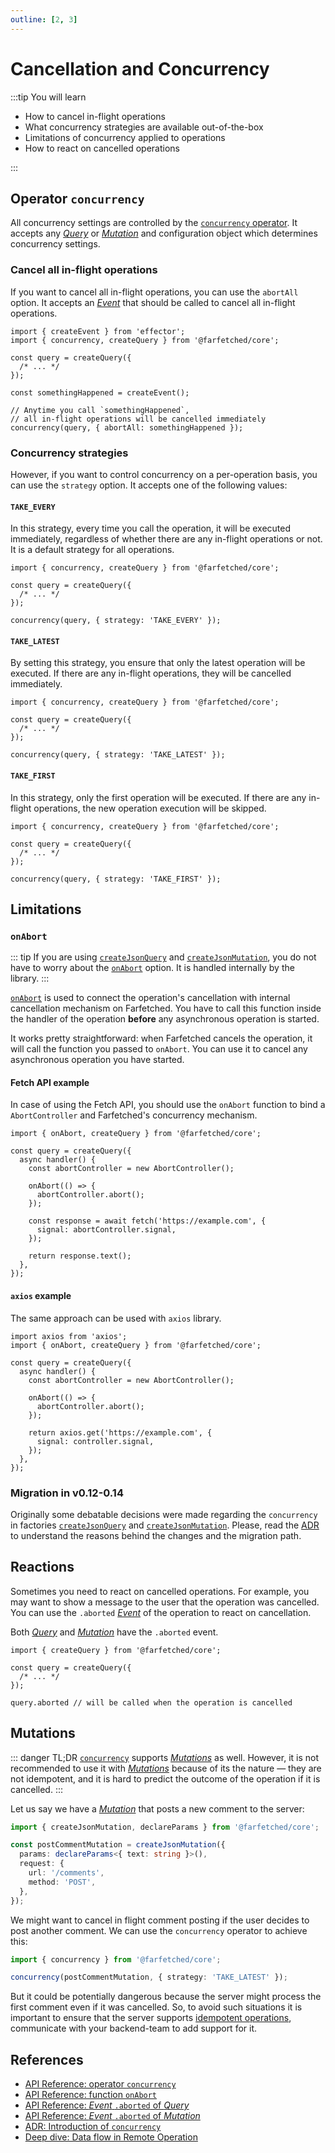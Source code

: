 ```yaml
---
outline: [2, 3]
---
```


# Cancellation and Concurrency

:::tip You will learn

- How to cancel in-flight operations
- What concurrency strategies are available out-of-the-box
- Limitations of concurrency applied to operations
- How to react on cancelled operations

:::

## Operator `concurrency`

All concurrency settings are controlled by the [`concurrency` operator](/api/operators/concurrency). It accepts any [_Query_](/api/primitives/query) or [_Mutation_](/api/primitives/mutation) and configuration object which determines concurrency settings.

### Cancel all in-flight operations

If you want to cancel all in-flight operations, you can use the `abortAll` option. It accepts an [_Event_](https://effector.dev/en/api/effector/event/) that should be called to cancel all in-flight operations.

```ts{10-12}
import { createEvent } from 'effector';
import { concurrency, createQuery } from '@farfetched/core';

const query = createQuery({
  /* ... */
});

const somethingHappened = createEvent();

// Anytime you call `somethingHappened`,
// all in-flight operations will be cancelled immediately
concurrency(query, { abortAll: somethingHappened });
```

### Concurrency strategies

However, if you want to control concurrency on a per-operation basis, you can use the `strategy` option. It accepts one of the following values:

#### `TAKE_EVERY`

In this strategy, every time you call the operation, it will be executed immediately, regardless of whether there are any in-flight operations or not. It is a default strategy for all operations.

```ts{7}
import { concurrency, createQuery } from '@farfetched/core';

const query = createQuery({
  /* ... */
});

concurrency(query, { strategy: 'TAKE_EVERY' });
```

#### `TAKE_LATEST`

By setting this strategy, you ensure that only the latest operation will be executed. If there are any in-flight operations, they will be cancelled immediately.

```ts{7}
import { concurrency, createQuery } from '@farfetched/core';

const query = createQuery({
  /* ... */
});

concurrency(query, { strategy: 'TAKE_LATEST' });
```

#### `TAKE_FIRST`

In this strategy, only the first operation will be executed. If there are any in-flight operations, the new operation execution will be skipped.

```ts{7}
import { concurrency, createQuery } from '@farfetched/core';

const query = createQuery({
  /* ... */
});

concurrency(query, { strategy: 'TAKE_FIRST' });
```

## Limitations

### `onAbort`

::: tip
If you are using [`createJsonQuery`](/api/factories/create_json_query) and [`createJsonMutation`](/api/factories/create_json_mutation), you do not have to worry about the [`onAbort`](/api/utils/on_abort) option. It is handled internally by the library.
:::

[`onAbort`](/api/utils/on_abort) is used to connect the operation's cancellation with internal cancellation mechanism on Farfetched. You have to call this function inside the handler of the operation **before** any asynchronous operation is started.

It works pretty straightforward: when Farfetched cancels the operation, it will call the function you passed to `onAbort`. You can use it to cancel any asynchronous operation you have started.

#### Fetch API example

In case of using the Fetch API, you should use the `onAbort` function to bind a `AbortController` and Farfetched's concurrency mechanism.

```ts{7-9}
import { onAbort, createQuery } from '@farfetched/core';

const query = createQuery({
  async handler() {
    const abortController = new AbortController();

    onAbort(() => {
      abortController.abort();
    });

    const response = await fetch('https://example.com', {
      signal: abortController.signal,
    });

    return response.text();
  },
});
```

#### `axios` example

The same approach can be used with `axios` library.

```ts{8-10}
import axios from 'axios';
import { onAbort, createQuery } from '@farfetched/core';

const query = createQuery({
  async handler() {
    const abortController = new AbortController();

    onAbort(() => {
      abortController.abort();
    });

    return axios.get('https://example.com', {
      signal: controller.signal,
    });
  },
});
```

### Migration in v0.12-0.14

Originally some debatable decisions were made regarding the `concurrency` in factories [`createJsonQuery`](/api/factories/create_json_query) and [`createJsonMutation`](/api/factories/create_json_mutation). Please, read the [ADR](/adr/concurrency#changes-schedule) to understand the reasons behind the changes and the migration path.

## Reactions

Sometimes you need to react on cancelled operations. For example, you may want to show a message to the user that the operation was cancelled. You can use the `.aborted` [_Event_](https://effector.dev/en/api/effector/event/) of the operation to react on cancellation.

Both [_Query_](/api/primitives/query#aborted) and [_Mutation_](/api/primitives/mutation#aborted) have the `.aborted` event.

```ts{7}
import { createQuery } from '@farfetched/core';

const query = createQuery({
  /* ... */
});

query.aborted // will be called when the operation is cancelled
```

## Mutations

::: danger TL;DR
[`concurrency`](/api/operators/concurrency) supports [_Mutations_](/api/primitives/mutation) as well. However, it is not recommended to use it with [_Mutations_](/api/primitives/mutation) because of its the nature — they are not idempotent, and it is hard to predict the outcome of the operation if it is cancelled.
:::

Let us say we have a [_Mutation_](/api/primitives/mutation) that posts a new comment to the server:

```ts
import { createJsonMutation, declareParams } from '@farfetched/core';

const postCommentMutation = createJsonMutation({
  params: declareParams<{ text: string }>(),
  request: {
    url: '/comments',
    method: 'POST',
  },
});
```

We might want to cancel in flight comment posting if the user decides to post another comment. We can use the `concurrency` operator to achieve this:

```ts
import { concurrency } from '@farfetched/core';

concurrency(postCommentMutation, { strategy: 'TAKE_LATEST' });
```

But it could be potentially dangerous because the server might process the first comment even if it was cancelled. So, to avoid such situations it is important to ensure that the server supports [idempotent operations](https://en.wikipedia.org/wiki/Idempotence), communicate with your backend-team to add support for it.

## References

- [API Reference: operator `concurrency`](/api/operators/concurrency)
- [API Reference: function `onAbort`](/api/utils/on_abort)
- [API Reference: _Event_ `.aborted` of _Query_](/api/primitives/query#aborted)
- [API Reference: _Event_ `.aborted` of _Mutation_](/api/primitives/mutation#aborted)
- [ADR: Introduction of `concurrency`](/adr/concurrency)
- [Deep dive: Data flow in Remote Operation](/recipes/data_flow)
